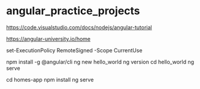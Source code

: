 # angular_practice_projects

https://code.visualstudio.com/docs/nodejs/angular-tutorial

https://angular-university.io/home

set-ExecutionPolicy RemoteSigned -Scope CurrentUse

npm install -g @angular/cli
ng new hello_world
ng version
cd hello_world
ng serve


cd homes-app
npm install
ng serve